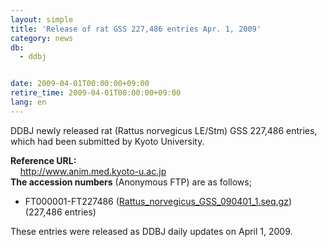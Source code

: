 ```yaml
---
layout: simple
title: 'Release of rat GSS 227,486 entries Apr. 1, 2009'
category: news
db:
  - ddbj


date: 2009-04-01T00:00:00+09:00
retire_time: 2009-04-01T00:00:00+09:00
lang: en
---
```


<html>DDBJ newly released rat (Rattus norvegicus LE/Stm) GSS 227,486 entries, which had been submitted by Kyoto University.

<p><b>Reference URL:</b><br>     <a href="http://www.anim.med.kyoto-u.ac.jp" target="_blank">http://www.anim.med.kyoto-u.ac.jp</a><br><b>The accession numbers</b> (Anonymous FTP) are as follows;</p>

<ul>
    <li>FT000001-FT227486 (<a href="https://ddbj.nig.ac.jp/public/ddbj_database/mass/Rattus_norvegicus_GSS/Rattus_norvegicus_GSS_090401_1.seq.gz">Rattus_norvegicus_GSS_090401_1.seq.gz</a>) (227,486 entries)</li>
</ul>

<p>These entries were released as DDBJ daily updates on April 1, 2009.<br></p>
</html>
